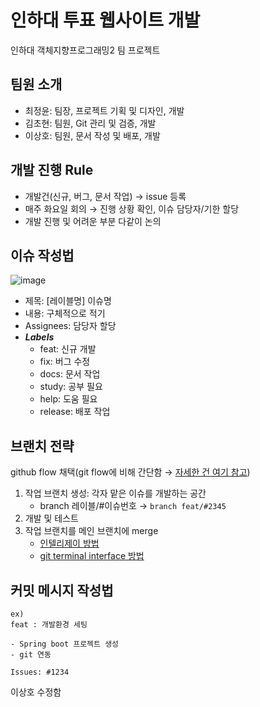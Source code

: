 # 인하대 투표 웹사이트 개발
인하대 객체지향프로그래밍2 팀 프로젝트

## 팀원 소개
- 최정윤: 팀장, 프로젝트 기획 및 디자인, 개발
- 김초현: 팀원, Git 관리 및 검증, 개발
- 이상호: 팀원, 문서 작성 및 배포, 개발

## 개발 진행 Rule
- 개발건(신규, 버그, 문서 작업) → issue 등록
- 매주 화요일 회의 → 진행 상황 확인, 이슈 담당자/기한 할당
- 개발 진행 및 어려운 부분 다같이 논의

## 이슈 작성법
![image](https://user-images.githubusercontent.com/45556262/225898492-2f623fc5-0bf8-4a1f-ae2a-dfc0f6b22e45.png)
- 제목: [레이블명] 이슈명
- 내용: 구체적으로 적기
- Assignees: 담당자 할당
- ***Labels***
    - feat: 신규 개발
    - fix: 버그 수정
    - docs: 문서 작업
    - study: 공부 필요
    - help: 도움 필요
    - release: 배포 작업

## 브랜치 전략
github flow 채택(git flow에 비해 간단함 → [자세한 건 여기 참고](https://inpa.tistory.com/entry/GIT-%E2%9A%A1%EF%B8%8F-github-flow-git-flow-%F0%9F%93%88-%EB%B8%8C%EB%9E%9C%EC%B9%98-%EC%A0%84%EB%9E%B5))
1. 작업 브랜치 생성: 각자 맡은 이슈를 개발하는 공간
    - branch 레이블/#이슈번호 → `branch feat/#2345`
2. 개발 및 테스트
3. 작업 브랜치를 메인 브랜치에 merge
    - [인텔리제이 방법](https://code-algo.tistory.com/39)
    - [git terminal interface 방법](https://uang.tistory.com/9)

## 커밋 메시지 작성법
```
ex)
feat : 개발환경 세팅

- Spring boot 프로젝트 생성
- git 연동

Issues: #1234
```

이상호 수정함